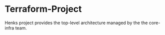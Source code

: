 # Terraform-Project
Henks project provides the top-level architecture managed by the the core-infra team.  
